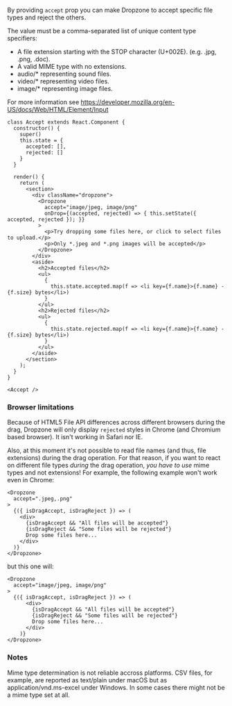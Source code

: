 By providing `accept` prop you can make Dropzone to accept specific file types and reject the others.

The value must be a comma-separated list of unique content type specifiers:
* A file extension starting with the STOP character (U+002E). (e.g. .jpg, .png, .doc).
* A valid MIME type with no extensions.
* audio/* representing sound files.
* video/* representing video files.
* image/* representing image files.

For more information see https://developer.mozilla.org/en-US/docs/Web/HTML/Element/Input

```
class Accept extends React.Component {
  constructor() {
    super()
    this.state = {
      accepted: [],
      rejected: []
    }
  }

  render() {
    return (
      <section>
        <div className="dropzone">
          <Dropzone
            accept="image/jpeg, image/png"
            onDrop={(accepted, rejected) => { this.setState({ accepted, rejected }); }}
          >
            <p>Try dropping some files here, or click to select files to upload.</p>
            <p>Only *.jpeg and *.png images will be accepted</p>
          </Dropzone>
        </div>
        <aside>
          <h2>Accepted files</h2>
          <ul>
            {
              this.state.accepted.map(f => <li key={f.name}>{f.name} - {f.size} bytes</li>)
            }
          </ul>
          <h2>Rejected files</h2>
          <ul>
            {
              this.state.rejected.map(f => <li key={f.name}>{f.name} - {f.size} bytes</li>)
            }
          </ul>
        </aside>
      </section>
    );
  }
}

<Accept />
```

### Browser limitations

Because of HTML5 File API differences across different browsers during the drag, Dropzone will only display `rejected` styles in Chrome (and Chromium based browser). It isn't working in Safari nor IE.

Also, at this moment it's not possible to read file names (and thus, file extensions) during the drag operation. For that reason, if you want to react on different file types _during_ the drag operation, _you have to use_ mime types and not extensions! For example, the following example won't work even in Chrome:

```
<Dropzone
  accept=".jpeg,.png"
>
  {({ isDragAccept, isDragReject }) => (
    <div>
      {isDragAccept && "All files will be accepted"}
      {isDragReject && "Some files will be rejected"}
      Drop some files here...
    </div>
  )}   
</Dropzone>
```

but this one will:

```
<Dropzone
  accept="image/jpeg, image/png"
>
  {({ isDragAccept, isDragReject }) => (
      <div>
        {isDragAccept && "All files will be accepted"}
        {isDragReject && "Some files will be rejected"}
        Drop some files here...
      </div>
    )} 
</Dropzone>
```

### Notes

Mime type determination is not reliable accross platforms. CSV files, for example, are reported as text/plain under macOS but as application/vnd.ms-excel under Windows. In some cases there might not be a mime type set at all.

